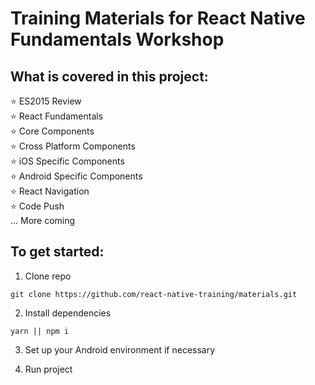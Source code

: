 # Training Materials for React Native Fundamentals Workshop

## What is covered in this project:

⭐️ ️ES2015 Review   
⭐️ ️React Fundamentals   
⭐️ ️Core Components   
⭐️ Cross Platform Components   
⭐️ ️iOS Specific Components   
⭐️ ️Android Specific Components   
⭐️ ️React Navigation   
⭐️ ️Code Push   
... More coming   

## To get started:

1. Clone repo   
```
git clone https://github.com/react-native-training/materials.git
```

2. Install dependencies   
```
yarn || npm i
```

3. Set up your Android environment if necessary   

4. Run project